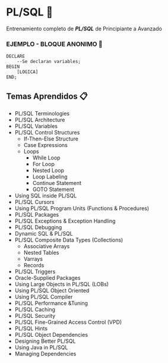 # PL/SQL 🚀
Entrenamiento completo de _**PL/SQL**_ de Principiante a Avanzado

### EJEMPLO - BLOQUE ANONIMO 📄
```
DECLARE
    --Se declaran variables;
BEGIN
    [LOGICA]
END;
```

## Temas Aprendidos  📋
* PL/SQL Terminologies
* PL/SQL Architecture
* PL/SQL Variables
* PL/SQL Control Structures
  * If-Then-Else Structure
  * Case Expressions
  * Loops
    * While Loop
    * For Loop
    * Nested Loop
    * Loop Labeling
    * Continue Statement
    * GOTO Statement
* Using SQL inside PL/SQL
* PL/SQL Cursors
* Using PL/SQL Program Units (Functions & Procedures)
* PL/SQL Packages
* PL/SQL Exceptions & Exception Handling
* PL/SQL Debugging
* Dynamic SQL & PL/SQL
* PL/SQL Composite Data Types (Collections)
  * Associative Arrays
  * Nested Tables
  * Varrays
  * Records
* PL/SQL Triggers
* Oracle-Supplied Packages
* Using Large Objects in PL/SQL (LOBs)
* Using PL/SQL Object Oriented
* Using PL/SQL Compiler
* PL/SQL Performance &Tuning
* PL/SQL Caching
* PL/SQL Security
* PL/SQL Fine-Grained Access Control (VPD)
* PL/SQL Hints
* PL/SQL Object Dependencies
* Designing Better PL/SQL
* Using Java in PL/SQL
* Managing Dependencies

  
